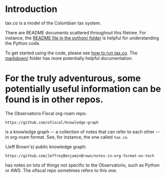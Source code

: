 # Introduction

tax.co is a model of the Colombian tax system.

There are README documents scattered throughout this filetree.
For instance, the [README file in the python/ folder](python/README.md)
is helpful for understanding the Python code.

To get started using the code, please see
[how to run tax.co](markdown/running-it.md).
The [markdown/](markdown/) folder has more potentially helpful documentation.


# For the truly adventurous, some potentially useful information can be found is in other repos.

The Observatorio Fiscal org-roam repo:
```
https://github.com/ofiscal/knowledge-graph
```
is a knowledge graph --
a collection of notes that can refer to each other --
in org-roam format. See, for instance, the one called `tax.co`.

(Jeff Brown's) public knowledge graph:
```
https://github.com/JeffreyBenjaminBrown/notes-in-org-format-on-tech
```
has notes on lots of things not specific to the Observatorio,
such as Python or AWS. The ofiscal repo sometimes refers to this one.
